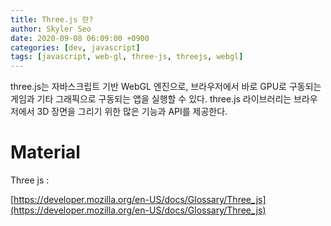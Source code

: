 ```yaml
---
title: Three.js 란?
author: Skyler Seo
date: 2020-09-08 06:09:00 +0900
categories: [dev, javascript]
tags: [javascript, web-gl, three-js, threejs, webgl]
---
```


three.js는 자바스크립트 기반 WebGL 엔진으로, 브라우저에서 바로 GPU로 구동되는 게임과 기타 그래픽으로 구동되는 앱을 실행할 수 있다. three.js 라이브러리는 브라우저에서 3D 장면을 그리기 위한 많은 기능과 API를 제공한다.

# Material

Three js :

[https://developer.mozilla.org/en-US/docs/Glossary/Three_js](https://developer.mozilla.org/en-US/docs/Glossary/Three_js)
